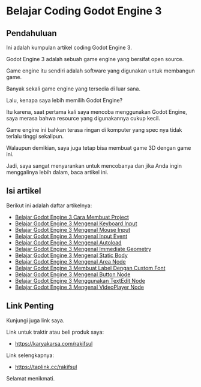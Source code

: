 # Belajar Coding Godot Engine 3

## Pendahuluan

Ini adalah kumpulan artikel coding Godot Engine 3.

Godot Engine 3 adalah sebuah game engine yang bersifat open source.

Game engine itu sendiri adalah software yang digunakan untuk membangun game.

Banyak sekali game engine yang tersedia di luar sana.

Lalu, kenapa saya lebih memilih Godot Engine?

Itu karena, saat pertama kali saya mencoba menggunakan Godot Engine, saya merasa bahwa resource yang digunakannya cukup kecil.

Game engine ini bahkan terasa ringan di komputer yang spec nya tidak terlalu tinggi sekalipun.

Walaupun demikian, saya juga tetap bisa membuat game 3D dengan game ini.

Jadi, saya sangat menyarankan untuk mencobanya dan jika Anda ingin menggalinya lebih dalam, baca artikel ini.

## Isi artikel

Berikut ini adalah daftar artikelnya:

-   [Belajar Godot Engine 3 Cara Membuat Project](https://github.com/rakifsul/belajar_coding_godot_3/blob/main/Belajar-Godot-Engine-3-Cara-Membuat-Project.md)
-   [Belajar Godot Engine 3 Mengenal Keyboard Input](https://github.com/rakifsul/belajar_coding_godot_3/blob/main/Belajar-Godot-Engine-3-Mengenal-Keyboard-Input.md)
-   [Belajar Godot Engine 3 Mengenal Mouse Input](https://github.com/rakifsul/belajar_coding_godot_3/blob/main/Belajar-Godot-Engine-3-Mengenal-Mouse-Input.md)
-   [Belajar Godot Engine 3 Mengenal Input Event](https://github.com/rakifsul/belajar_coding_godot_3/blob/main/Belajar-Godot-Engine-3-Mengenal-Input-Event.md)
-   [Belajar Godot Engine 3 Mengenal Autoload](https://github.com/rakifsul/belajar_coding_godot_3/blob/main/Belajar-Godot-Engine-3-Mengenal-Autoload.md)
-   [Belajar Godot Engine 3 Mengenal Immediate Geometry](https://github.com/rakifsul/belajar_coding_godot_3/blob/main/Belajar-Godot-Engine-3-Mengenal-Immediate-Geometry.md)
-   [Belajar Godot Engine 3 Mengenal Static Body](https://github.com/rakifsul/belajar_coding_godot_3/blob/main/Belajar-Godot-Engine-3-Mengenal-Static-Body.md)
-   [Belajar Godot Engine 3 Mengenal Area Node](https://github.com/rakifsul/belajar_coding_godot_3/blob/main/Belajar-Godot-Engine-3-Mengenal-Area-Node.md)
-   [Belajar Godot Engine 3 Membuat Label Dengan Custom Font](https://github.com/rakifsul/belajar_coding_godot_3/blob/main/Belajar-Godot-Engine-3-Membuat-Label-Dengan-Custom-Font.md)
-   [Belajar Godot Engine 3 Mengenal Button Node](https://github.com/rakifsul/belajar_coding_godot_3/blob/main/Belajar-Godot-Engine-3-Mengenal-Button-Node.md)
-   [Belajar Godot Engine 3 Menggunakan TextEdit Node](https://github.com/rakifsul/belajar_coding_godot_3/blob/main/Belajar-Godot-Engine-3-Menggunakan-TextEdit-Node.md)
-   [Belajar Godot Engine 3 Mengenal VideoPlayer Node](https://github.com/rakifsul/belajar_coding_godot_3/blob/main/Belajar-Godot-Engine-3-Mengenal-VideoPlayer-Node.md)

## Link Penting

Kunjungi juga link saya.

Link untuk traktir atau beli produk saya:

- https://karyakarsa.com/rakifsul

Link selengkapnya:

- https://taplink.cc/rakifsul

Selamat menikmati.
